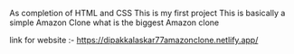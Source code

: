 As completion of HTML and CSS This is my first project 
This is basically a simple Amazon Clone  what is the biggest Amazon clone

link for website :- https://dipakkalaskar77amazonclone.netlify.app/
